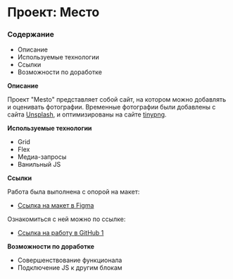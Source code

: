 # Проект: Место

### Содержание
* Описание
* Используемые технологии
* Ссылки
* Возможности по доработке

**Описание**

Проект "Mesto" представляет собой сайт, на котором можно добавлять и оценивать фотографии. Временные фотографии были добавлены с сайта [Unsplash](https://unsplash.com/), и оптимизированы на сайте [tinypng](https://tinypng.com/).

**Используемые технологии**

* Grid
* Flex
* Медиа-запросы
* Ванильный JS

**Ссылки**

Работа была выполнена с опорой на макет:

* [Ссылка на макет в Figma](https://www.figma.com/file/2cn9N9jSkmxD84oJik7xL7/JavaScript.-Sprint-4?node-id=0%3A1)

Ознакомиться с ней можно по ссылке:

* [Ссылка на работу в GitHub 1](https://marianikolaeva2028.github.io/russian-travel/)

**Возможности по доработке**

* Совершенствование функционала
* Подключение JS к другим блокам



